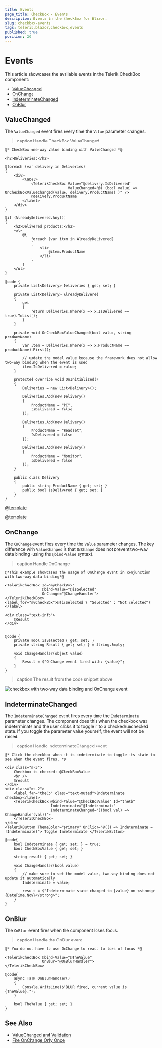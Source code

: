```yaml
---
title: Events
page_title: CheckBox - Events
description: Events in the CheckBox for Blazor.
slug: checkbox-events
tags: telerik,blazor,checkbox,events
published: true
position: 20
---
```


# Events

This article showcases the available events in the Telerik CheckBox component:

* [ValueChanged](#valuechanged)
* [OnChange](#onchange)
* [IndeterminateChanged](#indeterminatechanged)
* [OnBlur](#onblur)

## ValueChanged

The `ValueChanged` event fires every time the `Value` parameter changes.

>caption Handle CheckBox ValueChanged

````RAZOR
@* CheckBox one-way Value binding with ValueChanged *@

<h2>Deliveries:</h2>

@foreach (var delivery in Deliveries)
{
    <div>
        <label>
            <TelerikCheckBox Value="@delivery.IsDelivered"
                             ValueChanged="@( (bool value) => OnCheckBoxValueChanged(value, delivery.ProductName) )" />
            @delivery.ProductName
        </label>
    </div>
}

@if (AlreadyDelivered.Any())
{
    <h2>Delivered products:</h2>
    <ul>
        @{
            foreach (var item in AlreadyDelivered)
            {
                <li>
                    @item.ProductName
                </li>
            }
        }
    </ul>
}

@code {
    private List<Delivery> Deliveries { get; set; }

    private List<Delivery> AlreadyDelivered
    {
        get
        {
            return Deliveries.Where(x => x.IsDelivered == true).ToList();
        }
    }

    private void OnCheckBoxValueChanged(bool value, string productName)
    {
        var item = Deliveries.Where(x => x.ProductName == productName).First();

        // update the model value because the framework does not allow two-way binding when the event is used
        item.IsDelivered = value;
    }

    protected override void OnInitialized()
    {
        Deliveries = new List<Delivery>();

        Deliveries.Add(new Delivery()
        {
            ProductName = "PC",
            IsDelivered = false
        });

        Deliveries.Add(new Delivery()
        {
            ProductName = "Headset",
            IsDelivered = false
        });

        Deliveries.Add(new Delivery()
        {
            ProductName = "Monitor",
            IsDelivered = false
        });
    }

    public class Delivery
    {
        public string ProductName { get; set; }
        public bool IsDelivered { get; set; }
    }
}
````

@[template](/_contentTemplates/common/general-info.md#event-callback-can-be-async)

@[template](/_contentTemplates/common/issues-and-warnings.md#valuechanged-lambda-required)

## OnChange

The `OnChange` event fires every time the `Value` parameter changes. The key difference with `ValueChanged` is that `OnChange` does not prevent two-way data binding (using the `@bind-Value` syntax).

>caption Handle OnChange

````RAZOR
@*This example showcases the usage of OnChange event in conjunction with two-way data binding*@

<TelerikCheckBox Id="myCheckBox"
                 @bind-Value="@isSelected"
                 OnChange="@ChangeHandler">
</TelerikCheckBox>
<label for="myCheckBox">@(isSelected ? "Selected" : "Not selected")</label>

<div class="text-info">
    @Result
</div>


@code {
    private bool isSelected { get; set; }
    private string Result { get; set; } = String.Empty;

    void ChangeHandler(object value)
    {
        Result = $"OnChange event fired with: {value}";
    }
}
````
>caption The result from the code snippet above

![checkbox with two-way data binding and OnChange event](images/checkbox-onchange.gif)

## IndeterminateChanged

The `IndeterminateChanged` event fires every time the `Indeterminate` parameter changes. The component does this when the checkbox was indeterminate and the user clicks it to toggle it to a checked/unchecked state. If you toggle the parameter value yourself, the event will not be raised.

>caption Handle IndeterminateChanged event

````RAZOR
@* Click the checkbox when it is indeterminate to toggle its state to see when the event fires. *@

<div class="m-3">
    Checkbox is checked: @CheckBoxValue
    <br />
    @result
</div>
<div class="mt-2">
    <label for="theCb" class="text-muted">Indeterminate checkbox</label>
    <TelerikCheckBox @bind-Value="@CheckBoxValue" Id="theCb"
                     Indeterminate="@Indeterminate"
                     IndeterminateChanged="((bool val) => ChangeHandler(val))">
    </TelerikCheckBox>
</div>
<TelerikButton ThemeColor="primary" OnClick="@(() => Indeterminate = !Indeterminate)"> Toggle Indeterminate </TelerikButton>

@code{
    bool Indeterminate { get; set; } = true;
    bool CheckBoxValue { get; set; }

    string result { get; set; }

    void ChangeHandler(bool value)
    {
        // make sure to set the model value, two-way binding does not update it automatically
        Indeterminate = value;

        result = $"Indeterminate state changed to {value} on <strong>{DateTime.Now}</strong>";
    }
}
````



## OnBlur

The `OnBlur` event fires when the component loses focus.

>caption Handle the OnBlur event

````RAZOR
@* You do not have to use OnChange to react to loss of focus *@

<TelerikCheckBox @bind-Value="@TheValue"
                 OnBlur="@OnBlurHandler">
</TelerikCheckBox>

@code{
    async Task OnBlurHandler()
    {
        Console.WriteLine($"BLUR fired, current value is {TheValue}.");
    }

    bool TheValue { get; set; }
}
````


## See Also

* [ValueChanged and Validation](slug://value-changed-validation-model)
* [Fire OnChange Only Once](slug://ddl-kb-onchange-fires-twice)

